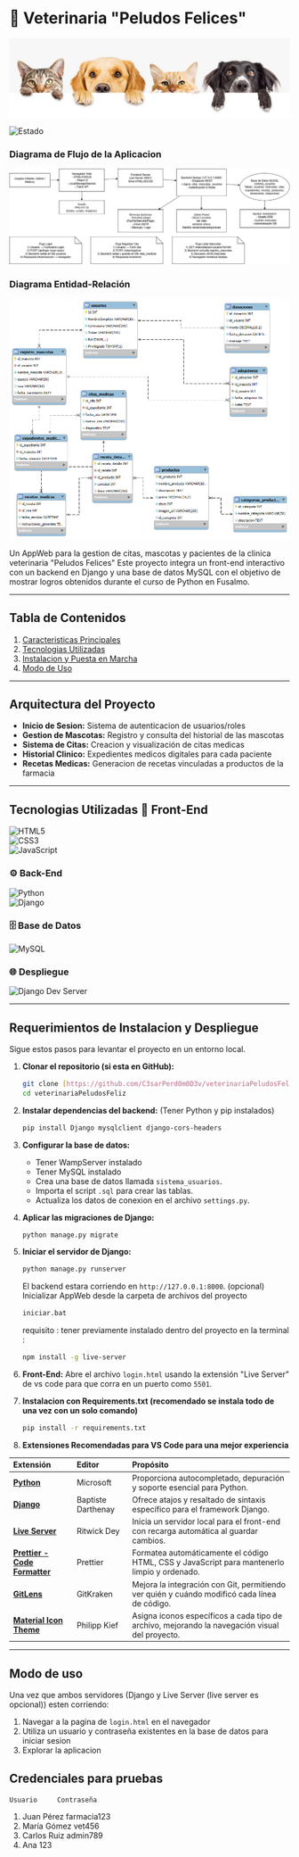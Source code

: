 # 🐾 Veterinaria "Peludos Felices"

![Encabezado](img/headerREADME.jpg) 

![Estado](https://img.shields.io/badge/estado-en%20desarrollo-green.svg)

### Diagrama de Flujo de la Aplicacion

![Diagrama de Flujo](DB/DiagramaFlujoAppVet.png)

### Diagrama Entidad-Relación

![Diagrama de la Base de Datos](DB/diagramaEER.png)

Un AppWeb para la gestion de citas, mascotas y pacientes de la clinica veterinaria "Peludos Felices" Este proyecto integra un front-end interactivo con un backend en Django y una base de datos MySQL con el objetivo de mostrar logros obtenidos durante el curso de Python en Fusalmo.

---

##  Tabla de Contenidos
1. [Caracteristicas Principales](#-características-principales)
2. [Tecnologias Utilizadas](#-tecnologías-utilizadas)
3. [Instalacion y Puesta en Marcha](#-instalación-y-puesta-en-marcha)
4. [Modo de Uso](#-modo-de-uso)

---

##  Arquitectura del Proyecto
* **Inicio de Sesion:** Sistema de autenticacion de usuarios/roles
* **Gestion de Mascotas:** Registro y consulta del historial de las mascotas
* **Sistema de Citas:** Creacion y visualización de citas medicas
* **Historial Clinico:** Expedientes medicos digitales para cada paciente
* **Recetas Medicas:** Generacion de recetas vinculadas a productos de la farmacia

---

##  Tecnologias Utilizadas 🎨 Front-End 
![HTML5](https://img.shields.io/badge/HTML5-E34F26?style=for-the-badge&logo=html5&logoColor=white)  
![CSS3](https://img.shields.io/badge/CSS3-1572B6?style=for-the-badge&logo=css3&logoColor=white)  
![JavaScript](https://img.shields.io/badge/JavaScript-F7DF1E?style=for-the-badge&logo=javascript&logoColor=black)

### ⚙️ Back-End  
![Python](https://img.shields.io/badge/Python-3776AB?style=for-the-badge&logo=python&logoColor=FFD43B)  
![Django](https://img.shields.io/badge/Django-2BA977?style=for-the-badge&logo=django&logoColor=white)


### 🗄️ Base de Datos  
![MySQL](https://img.shields.io/badge/MySQL-4479A1?style=for-the-badge&logo=mysql&logoColor=white)

### 🌐 Despliegue  
![Django Dev Server](https://img.shields.io/badge/Django%20Dev%20Server-092E20?style=for-the-badge&logo=django&logoColor=white)

---

##  Requerimientos de Instalacion y Despliegue 

Sigue estos pasos para levantar el proyecto en un entorno local.

1.  **Clonar el repositorio (si esta en GitHub):**
    ```bash
    git clone [https://github.com/C3sarPerd0m0D3v/veterinariaPeludosFeliz](https://github.com/C3sarPerd0m0D3v/veterinariaPeludosFeliz)
    cd veterinariaPeludosFeliz
    ```

2.  **Instalar dependencias del backend:**
    (Tener Python y pip instalados)
    ```bash
    pip install Django mysqlclient django-cors-headers
    ```

3.  **Configurar la base de datos:**
    * Tener WampServer instalado
    * Tener MySQL instalado
    * Crea una base de datos llamada `sistema_usuarios`.
    * Importa el script `.sql` para crear las tablas.
    * Actualiza los datos de conexion en el archivo `settings.py`.

4.  **Aplicar las migraciones de Django:**
    ```bash
    python manage.py migrate
    ```

5.  **Iniciar el servidor de Django:**
    ```bash
    python manage.py runserver
    ```
    El backend estara corriendo en `http://127.0.0.1:8000`.
    (opcional) Inicializar AppWeb desde la carpeta de archivos del proyecto
    ```bash
    iniciar.bat
    ```
    requisito : tener previamente instalado dentro del proyecto en la terminal :
    ```bash
    npm install -g live-server
    ```

7.  **Front-End:**
    Abre el archivo `login.html` usando la extensión "Live Server" de vs code para que corra en un puerto como `5501`.


8. **Instalacion con Requirements.txt (recomendado se instala todo de una vez con un solo comando)**
    ```bash
    pip install -r requirements.txt
    ```

9. **Extensiones Recomendadas para VS Code para una mejor experiencia**

| Extensión | Editor | Propósito |
| :--- | :--- | :--- |
| **[Python](https://marketplace.visualstudio.com/items?itemName=ms-python.python)** | Microsoft | Proporciona autocompletado, depuración y soporte esencial para Python. |
| **[Django](https://marketplace.visualstudio.com/items?itemName=batisteo.vscode-django)** | Baptiste Darthenay | Ofrece atajos y resaltado de sintaxis específico para el framework Django. |
| **[Live Server](https://marketplace.visualstudio.com/items?itemName=ritwickdey.LiveServer)** | Ritwick Dey | Inicia un servidor local para el front-end con recarga automática al guardar cambios. |
| **[Prettier - Code Formatter](https://marketplace.visualstudio.com/items?itemName=esbenp.prettier-vscode)** | Prettier | Formatea automáticamente el código HTML, CSS y JavaScript para mantenerlo limpio y ordenado. |
| **[GitLens](https://marketplace.visualstudio.com/items?itemName=eamodio.gitlens)** | GitKraken | Mejora la integración con Git, permitiendo ver quién y cuándo modificó cada línea de código. |
| **[Material Icon Theme](https://marketplace.visualstudio.com/items?itemName=PKief.material-icon-theme)** | Philipp Kief | Asigna iconos específicos a cada tipo de archivo, mejorando la navegación visual del proyecto. |

---

##  Modo de uso

Una vez que ambos servidores (Django y Live Server (live server es opcional)) esten corriendo:
1.  Navegar a la pagina de `login.html` en el navegador
2.  Utiliza un usuario y contraseña existentes en la base de datos para iniciar sesion
3.  Explorar la aplicacion

## Credenciales para pruebas 
 
    Usuario		Contraseña
1. Juan Pérez	farmacia123	
2. María Gómez 	vet456
3. Carlos Ruiz	admin789
4. Ana          123
